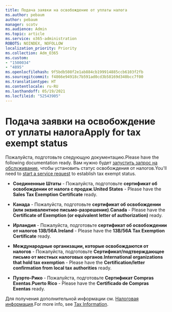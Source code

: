 ```yaml
---
title: Подача заявки на освобождение от уплаты налога
ms.author: pebaum
author: pebaum
manager: scotv
ms.audience: Admin
ms.topic: article
ms.service: o365-administration
ROBOTS: NOINDEX, NOFOLLOW
localization_priority: Priority
ms.collection: Adm_O365
ms.custom:
- "1500034"
- "4895"
ms.openlocfilehash: 9f5bdb508f2e1ab884cb199914885ccb6103f2fb
ms.sourcegitcommit: f4866e94918c7b591ad0cd3b58169d340bcc7f00
ms.translationtype: HT
ms.contentlocale: ru-RU
ms.lasthandoff: 05/19/2021
ms.locfileid: "52543905"
---
```

# <a name="apply-for-tax-exempt-status"></a><span data-ttu-id="3307d-102">Подача заявки на освобождение от уплаты налога</span><span class="sxs-lookup"><span data-stu-id="3307d-102">Apply for tax exempt status</span></span>

<span data-ttu-id="3307d-103">Пожалуйста, подготовьте следующую документацию.</span><span class="sxs-lookup"><span data-stu-id="3307d-103">Please have the following documentation ready.</span></span> <span data-ttu-id="3307d-104">Вам нужно будет [запустить запрос на обслуживание](https://go.microsoft.com/fwlink/p/?linkid=518322), чтобы установить статус освобождения от налогов.</span><span class="sxs-lookup"><span data-stu-id="3307d-104">You'll need to [start a service request](https://go.microsoft.com/fwlink/p/?linkid=518322) to establish tax exempt status.</span></span>

- <span data-ttu-id="3307d-105">**Соединенные Штаты** - Пожалуйста, подготовьте **сертификат об освобождении от налога с продаж**.</span><span class="sxs-lookup"><span data-stu-id="3307d-105">**United States** - Please have the **Sales Tax Exemption Certificate** ready.</span></span>

- <span data-ttu-id="3307d-106">**Канада** - Пожалуйста, подготовьте **сертификат об освобождении (или эквивалентное письмо-разрешение)**.</span><span class="sxs-lookup"><span data-stu-id="3307d-106">**Canada** - Please have the **Certificate of Exemption (or equivalent letter of authorization)** ready.</span></span>

- <span data-ttu-id="3307d-107">**Ирландия** - Пожалуйста, подготовьте **сертификат об освобождении от налогов 13B/56A**.</span><span class="sxs-lookup"><span data-stu-id="3307d-107">**Ireland** - Please have the **13B/56A Tax Exemption Certificate** ready.</span></span>

- <span data-ttu-id="3307d-108">**Международные организации, которые освобождаются от налогов** - Пожалуйста, подготовьте **Сертификат/подтверждающее письмо от местных налоговых органов**.</span><span class="sxs-lookup"><span data-stu-id="3307d-108">**International organizations that hold tax exemption** - Please have the **Certification/letter confirmation from local tax authorities** ready.</span></span>

- <span data-ttu-id="3307d-109">**Пуэрто-Рико** - Пожалуйста, подготовьте **Сертификат Compras Exentas**.</span><span class="sxs-lookup"><span data-stu-id="3307d-109">**Puerto Rico** - Please have the **Certificado de Compras Exentas** ready.</span></span>

<span data-ttu-id="3307d-110">Для получения дополнительной информации см. [Налоговая информация](/microsoft-365/commerce/billing-and-payments/tax-information).</span><span class="sxs-lookup"><span data-stu-id="3307d-110">For more info, see [Tax Information](/microsoft-365/commerce/billing-and-payments/tax-information).</span></span>
